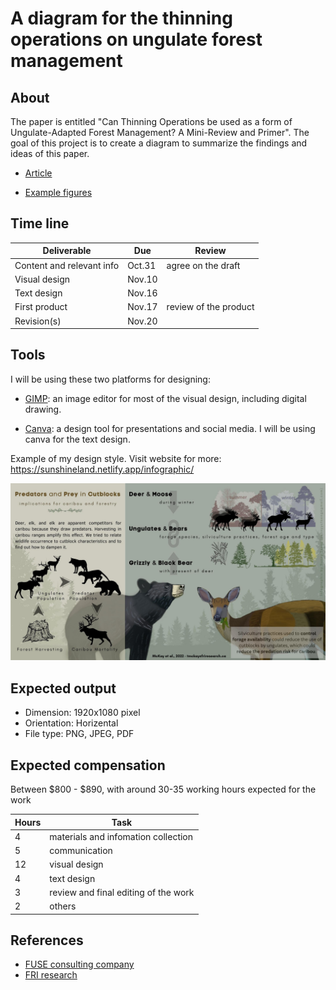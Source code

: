 # A diagram for the thinning operations on ungulate forest management


## About

The paper is entitled "Can Thinning Operations be used as a form of Ungulate-Adapted Forest Management? A Mini-Review and Primer". The goal of this project is to create a diagram to summarize the findings and ideas of this paper. 

- [Article](/docs/thinning_operation.docx)

- [Example figures](/docs/IMG_0412.JPG)



## Time line

| Deliverable | Due | Review |
| ----------- | ------------- | ------ |
| Content and relevant info | Oct.31 | agree on the draft |
| Visual design |Nov.10 |  |
| Text design | Nov.16 |  |
| First product | Nov.17 | review of the product |
| Revision(s) | Nov.20|  |


## Tools

I will be using these two platforms for designing: 

- [GIMP](https://www.gimp.org/): an image editor for most of the visual design, including digital drawing.

- [Canva](https://www.canva.com/): a design tool for presentations and social media. I will be using canva for the text design. 

Example of my design style. Visit website for more: https://sunshineland.netlify.app/infographic/

![](./docs/example.jpg)


## Expected output

- Dimension: 1920x1080 pixel
- Orientation: Horizental
- File type: PNG, JPEG, PDF

## Expected compensation

Between \$800 - \$890, with around 30-35 working hours expected for the work 

| Hours | Task |
| --- | --- |
| 4 | materials and infomation collection |
| 5 | communication |
| 12 | visual design |
| 4 | text design |
| 3 | review and final editing of the work |
| 2 | others |



## References

- [FUSE consulting company](https://www.fuseconsulting.ca/infographics)
- [FRI research](https://friresearch.ca/search/?frisearchable_posts%5BhierarchicalMenu%5D%5Btaxonomies_hierarchical.publication_type.lvl0%5D%5B0%5D=Summaries%20and%20Communications&frisearchable_posts%5BhierarchicalMenu%5D%5Btaxonomies_hierarchical.publication_type.lvl0%5D%5B1%5D=Infographics)


